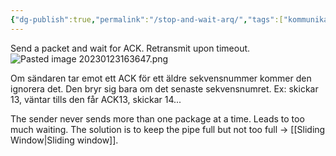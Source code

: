 ```yaml
---
{"dg-publish":true,"permalink":"/stop-and-wait-arq/","tags":["kommunikationssystem"]}
---
```



Send a packet and wait for ACK. Retransmit upon timeout. 
![Pasted image 20230123163647.png](/img/user/images/Pasted%20image%2020230123163647.png)

Om sändaren tar emot ett ACK för ett äldre sekvensnummer kommer den ignorera det. Den bryr sig bara om det senaste sekvensnumret. Ex: skickar 13, väntar tills den får ACK13, skickar 14...

The sender never sends more than one package at a time. Leads to too much waiting. The solution is to keep the pipe full but not too full → [[Sliding Window\|Sliding window]].